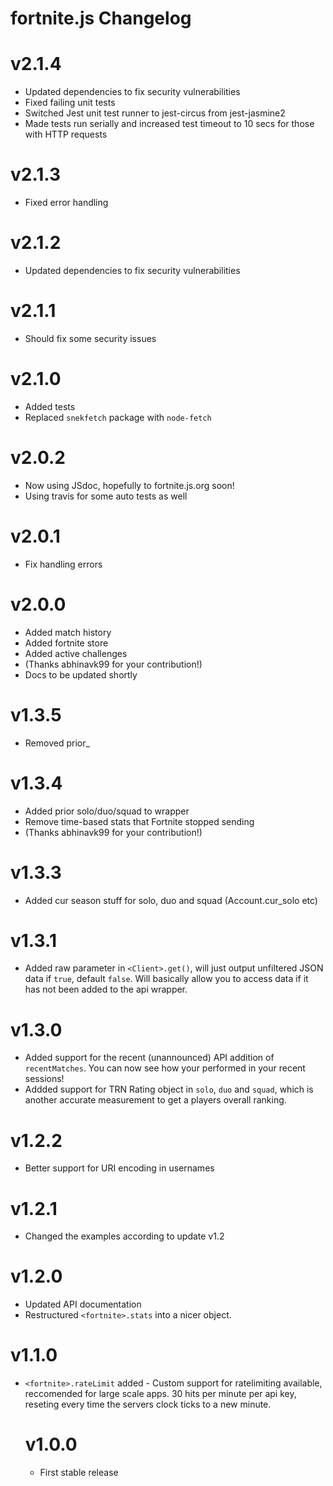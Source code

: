 # fortnite.js Changelog

# v2.1.4

- Updated dependencies to fix security vulnerabilities
- Fixed failing unit tests
- Switched Jest unit test runner to jest-circus from jest-jasmine2
- Made tests run serially and increased test timeout to 10 secs for those with HTTP requests

# v2.1.3

- Fixed error handling

# v2.1.2

- Updated dependencies to fix security vulnerabilities

# v2.1.1

- Should fix some security issues

# v2.1.0

- Added tests
- Replaced `snekfetch` package with `node-fetch`

# v2.0.2

- Now using JSdoc, hopefully to fortnite.js.org soon!
- Using travis for some auto tests as well

# v2.0.1

- Fix handling errors

# v2.0.0

- Added match history
- Added fortnite store
- Added active challenges
- (Thanks abhinavk99 for your contribution!)
- Docs to be updated shortly

# v1.3.5

- Removed prior\_

# v1.3.4

- Added prior solo/duo/squad to wrapper
- Remove time-based stats that Fortnite stopped sending
- (Thanks abhinavk99 for your contribution!)

# v1.3.3

- Added cur season stuff for solo, duo and squad (Account.cur_solo etc)

# v1.3.1

- Added raw parameter in `<Client>.get()`, will just output unfiltered JSON data if `true`, default `false`. Will basically allow you to access data if it has not been added to the api wrapper.

# v1.3.0

- Added support for the recent (unannounced) API addition of `recentMatches`. You can now see how your performed in your recent sessions!
- Addded support for TRN Rating object in `solo`, `duo` and `squad`, which is another accurate measurement to get a players overall ranking.

# v1.2.2

- Better support for URI encoding in usernames

# v1.2.1

- Changed the examples according to update v1.2

# v1.2.0

- Updated API documentation
- Restructured `<fortnite>.stats` into a nicer object.

# v1.1.0

- `<fortnite>.rateLimit` <Object> added - Custom support for ratelimiting available, reccomended for large scale apps. 30 hits per minute per api key, reseting every time the servers clock ticks to a new minute.

# v1.0.0

- First stable release
